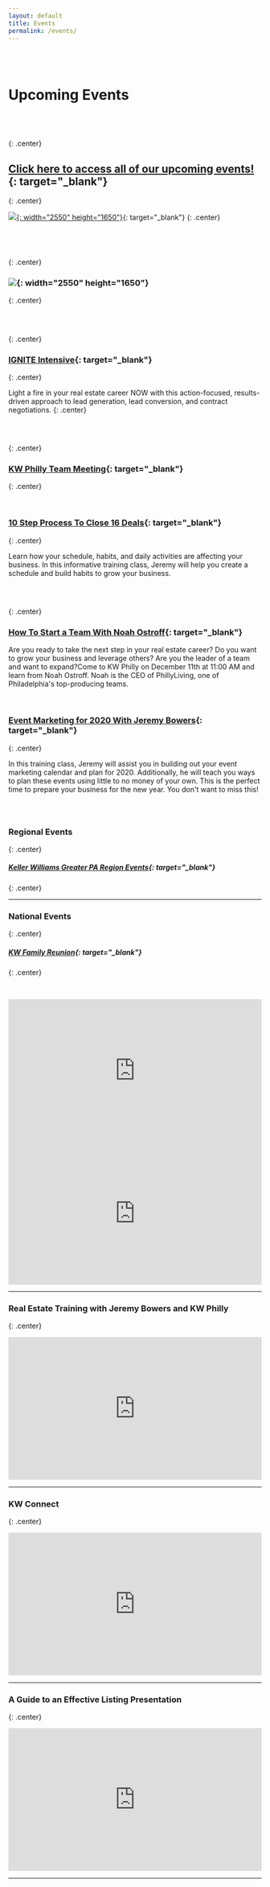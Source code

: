 ```yaml
---
layout: default
title: Events
permalink: /events/
---
```


<br>&nbsp;

<script type="text/javascript">
						var bannersnack_embed = {"hash":"bxmaxeeap","width":1920,"height":1080,"t":1560458358,"userId":39203611,"responsive":true,"type":"html5"};
					</script>

# Upcoming Events

## &nbsp;
{: .center}

## [Click here to access all of our upcoming events\!](https://www.eventbrite.com/o/kw-philly-18045594071){: target="_blank"}
{: .center}

[![](/uploads/december-2019-kw-philly-calendar.jpg){: width="2550" height="1650"}](https://vyralmarketing.s3.amazonaws.com/Jeremy+Bowers/Events+Calendar/2019/September+2019+KW+Philly+Calendar.pdf){: target="_blank"}
{: .center}

## &nbsp;
{: .center}

### ![](/uploads/december-2019-kw-philly-calendar---descriptions.jpg){: width="2550" height="1650"}
{: .center}

### &nbsp;
{: .center}

### [IGNITE Intensive](https://intensive-ignite.eventbrite.com){: target="_blank"}
{: .center}

Light a fire in your real estate career NOW with this action-focused, results-driven approach to lead generation, lead conversion, and contract negotiations.
{: .center}

### &nbsp;
{: .center}

### [KW Philly Team Meeting](https://decemebr-team-meeting.eventbrite.com){: target="_blank"}
{: .center}

&nbsp;

### [10 Step Process To Close 16 Deals](https://10-step-process-close-16-deals.eventbrite.com){: target="_blank"}
{: .center}

Learn how your schedule, habits, and daily activities are affecting your business. In this informative training class, Jeremy will help you create a schedule and build habits to grow your business.&nbsp;

### &nbsp;
{: .center}

### [How To Start a Team With Noah Ostroff](https://start-a-team.eventbrite.com){: target="_blank"}

Are you ready to take the next step in your real estate career? Do you want to grow your business and leverage others? Are you the leader of a team and want to expand?Come to KW Philly on December 11th at 11:00 AM and learn from Noah Ostroff. Noah is the CEO of PhillyLiving, one of Philadelphia's top-producing teams.&nbsp;

&nbsp;

### [Event Marketing for 2020 With Jeremy Bowers](https://event-marketing-2020.eventbrite.com){: target="_blank"}
{: .center}

In this training class, Jeremy will assist you in building out your event marketing calendar and plan for 2020. Additionally, he will teach you ways to plan these events using little to no money of your own. This is the perfect time to prepare your business for the new year. You don't want to miss this\!&nbsp;

### &nbsp;

### Regional Events
{: .center}

##### [Keller Williams Greater PA Region Events](https://www.eventbrite.com/o/keller-williams-greater-pa-region-pa-southern-nj-de-4004241849){: target="_blank"}
{: .center}

---

### National Events
{: .center}

##### [KW Family Reunion](https://familyreunion.kw.com){: target="_blank"}
{: .center}

&nbsp;

<div class="fluid-vids" style="width: 100%; position: relative; padding-top: 56.25%;"><iframe width="100%" height="100%" src="https://www.youtube.com/embed/6Y4TxIuRo-M" frameborder="0" allow="accelerometer; autoplay; encrypted-media; gyroscope; picture-in-picture" allowfullscreen="" style="position: absolute; top: 0px; left: 0px;"></iframe></div>

<div class="fluid-vids" style="width: 100%; position: relative; padding-top: 56.25%;"><iframe width="100%" height="100%" src="https://www.youtube.com/embed/q2rnvAOHPzc" frameborder="0" allow="accelerometer; autoplay; encrypted-media; gyroscope; picture-in-picture" allowfullscreen="" style="position: absolute; top: 0px; left: 0px;"></iframe></div>

---

### Real Estate Training with Jeremy Bowers and KW Philly
{: .center}

<div class="fluid-vids" style="width: 100%; position: relative; padding-top: 56.25%;"><iframe width="100%" height="100%" src="https://www.youtube.com/embed/jRzduzaheek" frameborder="0" allow="accelerometer; autoplay; encrypted-media; gyroscope; picture-in-picture" allowfullscreen="" style="position: absolute; top: 0px; left: 0px;"></iframe></div>

---

### KW Connect
{: .center}

<div class="fluid-vids" style="width: 100%; position: relative; padding-top: 56.25%;"><iframe width="100%" height="100%" src="https://www.youtube.com/embed/CZbv9z0hz3E" frameborder="0" allow="accelerometer; autoplay; encrypted-media; gyroscope; picture-in-picture" allowfullscreen="" style="position: absolute; top: 0px; left: 0px;"></iframe></div>

---

### A Guide to an Effective Listing Presentation
{: .center}

<div class="fluid-vids" style="width: 100%; position: relative; padding-top: 56.25%;"><iframe width="100%" height="100%" src="https://www.youtube.com/embed/OtkOEB6cSPU" frameborder="0" allow="accelerometer; autoplay; encrypted-media; gyroscope; picture-in-picture" allowfullscreen="" style="position: absolute; top: 0px; left: 0px;"></iframe></div>

---